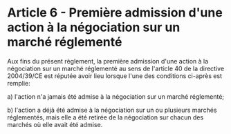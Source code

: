 # Article 6 - Première admission d'une action à la négociation sur un marché réglementé


Aux fins du présent règlement, la première admission d'une action à la négociation sur un marché réglementé au sens de l'article 40 de la directive 2004/39/CE est réputée avoir lieu lorsque l'une des conditions ci-après est remplie:

a) l'action n'a jamais été admise à la négociation sur un marché réglementé;

b) l'action a déjà été admise à la négociation sur un ou plusieurs marchés réglementés, mais elle a été retirée de la négociation sur chacun des marchés où elle avait été admise.
